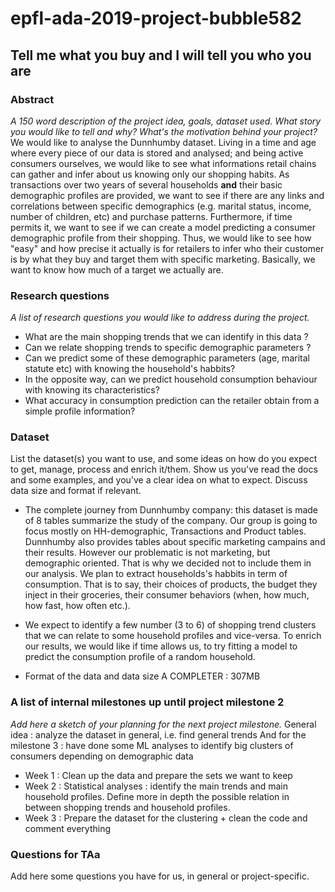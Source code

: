 # epfl-ada-2019-project-bubble582

## Tell me what you buy and I will tell you who you are

### Abstract
*A 150 word description of the project idea, goals, dataset used. What story you would like to tell and why? What's the motivation behind your project?*
We would like to analyse the Dunnhumby dataset. Living in a time and age where every piece of our data is stored and analysed; and being active consumers ourselves, we would like to see what informations retail chains can gather and infer about us knowing only our shopping habits. As transactions over two years of several households **and** their basic demographic profiles are provided, we want to see if there are any links and correlations between specific demographics (e.g. marital status, income, number of children, etc) and purchase patterns. Furthermore, if time permits it, we want to see if we can create a model predicting a consumer demographic profile from their shopping. Thus, we would like to see how "easy" and how precise it actually is for retailers to infer who their customer is by what they buy and target them with specific marketing. Basically, we want to know how much of a target we actually are. 

### Research questions
*A list of research questions you would like to address during the project.*
- What are the main shopping trends that we can identify in this data ? 
- Can we relate shopping trends to specific demographic parameters ? 
- Can we predict some of these demographic parameters (age, marital statute etc) with knowing the household's habbits? 
- In the opposite way, can we predict household consumption behaviour with knowing its characteristics?
- What accuracy in consumption prediction can the retailer obtain from a simple profile information? 

### Dataset
List the dataset(s) you want to use, and some ideas on how do you expect to get, manage, process and enrich it/them. Show us you've read the docs and some examples, and you've a clear idea on what to expect. Discuss data size and format if relevant.
-  The complete journey from Dunnhumby company: this dataset is made of 8 tables summarize the study of the company. Our group is going to focus mostly on HH-demographic, Transactions and Product tables. Dunnhumby also provides tables about specific marketing campains and their results. However our problematic is not marketing, but demographic oriented. That is why we decided not to include them in our analysis. We plan to extract households's habbits in term of consumption. That is to say, their choices  of products, the budget they inject in their groceries, their consumer behaviors (when, how much, how fast, how often etc.). 

- We expect to identify a few number (3 to 6) of shopping trend clusters that we can relate to some household profiles and vice-versa. To enrich our results, we would like if time allows us, to try fitting a model to predict the consumption profile of a random household. 

- Format of the data and data size A COMPLETER : 307MB


### A list of internal milestones up until project milestone 2
*Add here a sketch of your planning for the next project milestone.*
General idea : analyze the dataset in general, i.e. find general trends
And for the milestone 3 : have done some ML analyses to identify big clusters of consumers depending on demographic data 
- Week 1 : Clean up the data and prepare the sets we want to keep
- Week 2 : Statistical analyses : identify the main trends and main household profiles. Define more in depth the possible relation in between shopping trends and household profiles.
- Week 3 : Prepare the dataset for the clustering + clean the code and comment everything

### Questions for TAa
Add here some questions you have for us, in general or project-specific.

